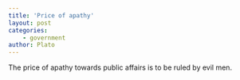 ```yaml
---
title: 'Price of apathy'
layout: post
categories:
    - government
author: Plato
---
```


The price of apathy towards public affairs is to be ruled by evil men.